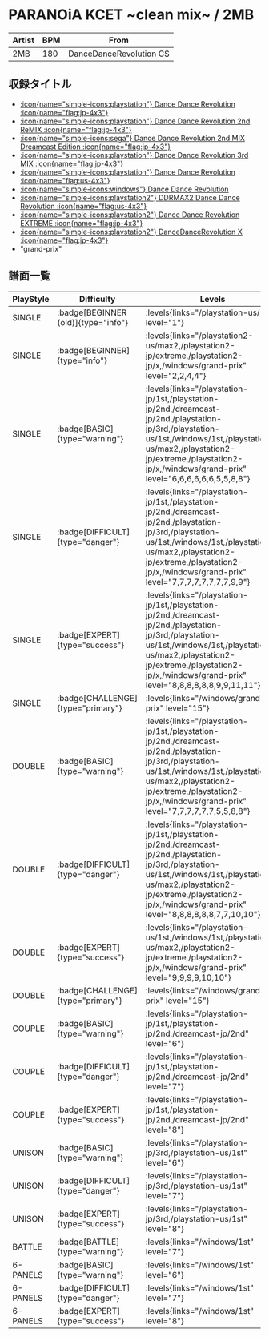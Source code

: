 # PARANOiA KCET \~clean mix\~ / 2MB

|Artist|BPM|From|
|------|---|----|
|2MB|180|DanceDanceRevolution CS|

## 収録タイトル

- [:icon{name="simple-icons:playstation"} Dance Dance Revolution :icon{name="flag:jp-4x3"}](/playstation-jp/1st)
- [:icon{name="simple-icons:playstation"} Dance Dance Revolution 2nd ReMIX :icon{name="flag:jp-4x3"}](/playstation-jp/2nd)
- [:icon{name="simple-icons:sega"} Dance Dance Revolution 2nd MIX Dreamcast Edition :icon{name="flag:jp-4x3"}](/dreamcast-jp/2nd)
- [:icon{name="simple-icons:playstation"} Dance Dance Revolution 3rd MIX :icon{name="flag:jp-4x3"}](/playstation-jp/3rd)
- [:icon{name="simple-icons:playstation"} Dance Dance Revolution :icon{name="flag:us-4x3"}](/playstation-us/1st)
- [:icon{name="simple-icons:windows"} Dance Dance Revolution](/windows/1st)
- [:icon{name="simple-icons:playstation2"} DDRMAX2 Dance Dance Revolution :icon{name="flag:us-4x3"}](/playstation2-us/max2)
- [:icon{name="simple-icons:playstation2"} Dance Dance Revolution EXTREME :icon{name="flag:jp-4x3"}](/playstation2-jp/extreme)
- [:icon{name="simple-icons:playstation2"} DanceDanceRevolution X :icon{name="flag:jp-4x3"}](/playstation2-jp/x)
- "grand-prix"

## 譜面一覧

|PlayStyle|Difficulty|Levels|Notes|Movie|
|---------|----------|------|-----|-----|
|SINGLE| :badge[BEGINNER (old)]{type="info"}| :levels{links="/playstation-us/1st" level="1"}|89/0||
|SINGLE| :badge[BEGINNER]{type="info"}| :levels{links="/playstation2-us/max2,/playstation2-jp/extreme,/playstation2-jp/x,/windows/grand-prix" level="2,2,4,4"}|124/0||
|SINGLE| :badge[BASIC]{type="warning"}| :levels{links="/playstation-jp/1st,/playstation-jp/2nd,/dreamcast-jp/2nd,/playstation-jp/3rd,/playstation-us/1st,/windows/1st,/playstation2-us/max2,/playstation2-jp/extreme,/playstation2-jp/x,/windows/grand-prix" level="6,6,6,6,6,6,5,5,8,8"}|262/0||
|SINGLE| :badge[DIFFICULT]{type="danger"}| :levels{links="/playstation-jp/1st,/playstation-jp/2nd,/dreamcast-jp/2nd,/playstation-jp/3rd,/playstation-us/1st,/windows/1st,/playstation2-us/max2,/playstation2-jp/extreme,/playstation2-jp/x,/windows/grand-prix" level="7,7,7,7,7,7,7,7,9,9"}|278/0||
|SINGLE| :badge[EXPERT]{type="success"}| :levels{links="/playstation-jp/1st,/playstation-jp/2nd,/dreamcast-jp/2nd,/playstation-jp/3rd,/playstation-us/1st,/windows/1st,/playstation2-us/max2,/playstation2-jp/extreme,/playstation2-jp/x,/windows/grand-prix" level="8,8,8,8,8,8,9,9,11,11"}|351/0||
|SINGLE| :badge[CHALLENGE]{type="primary"}| :levels{links="/windows/grand-prix" level="15"}|499/12||
|DOUBLE| :badge[BASIC]{type="warning"}| :levels{links="/playstation-jp/1st,/playstation-jp/2nd,/dreamcast-jp/2nd,/playstation-jp/3rd,/playstation-us/1st,/windows/1st,/playstation2-us/max2,/playstation2-jp/extreme,/playstation2-jp/x,/windows/grand-prix" level="7,7,7,7,7,7,5,5,8,8"}|261/0||
|DOUBLE| :badge[DIFFICULT]{type="danger"}| :levels{links="/playstation-jp/1st,/playstation-jp/2nd,/dreamcast-jp/2nd,/playstation-jp/3rd,/playstation-us/1st,/windows/1st,/playstation2-us/max2,/playstation2-jp/extreme,/playstation2-jp/x,/windows/grand-prix" level="8,8,8,8,8,8,7,7,10,10"}|289/0||
|DOUBLE| :badge[EXPERT]{type="success"}| :levels{links="/playstation-us/1st,/windows/1st,/playstation2-us/max2,/playstation2-jp/extreme,/playstation2-jp/x,/windows/grand-prix" level="9,9,9,9,10,10"}|351/0||
|DOUBLE| :badge[CHALLENGE]{type="primary"}| :levels{links="/windows/grand-prix" level="15"}|424/6||
|COUPLE| :badge[BASIC]{type="warning"}| :levels{links="/playstation-jp/1st,/playstation-jp/2nd,/dreamcast-jp/2nd" level="6"}|243/0||
|COUPLE| :badge[DIFFICULT]{type="danger"}| :levels{links="/playstation-jp/1st,/playstation-jp/2nd,/dreamcast-jp/2nd" level="7"}|259/0||
|COUPLE| :badge[EXPERT]{type="success"}| :levels{links="/playstation-jp/1st,/playstation-jp/2nd,/dreamcast-jp/2nd" level="8"}|327/0||
|UNISON| :badge[BASIC]{type="warning"}| :levels{links="/playstation-jp/3rd,/playstation-us/1st" level="6"}|||
|UNISON| :badge[DIFFICULT]{type="danger"}| :levels{links="/playstation-jp/3rd,/playstation-us/1st" level="7"}|||
|UNISON| :badge[EXPERT]{type="success"}| :levels{links="/playstation-jp/3rd,/playstation-us/1st" level="8"}|||
|BATTLE| :badge[BATTLE]{type="warning"}| :levels{links="/windows/1st" level="7"}|||
|6-PANELS| :badge[BASIC]{type="warning"}| :levels{links="/windows/1st" level="6"}|262/0||
|6-PANELS| :badge[DIFFICULT]{type="danger"}| :levels{links="/windows/1st" level="7"}|278/0||
|6-PANELS| :badge[EXPERT]{type="success"}| :levels{links="/windows/1st" level="8"}|351/0||
